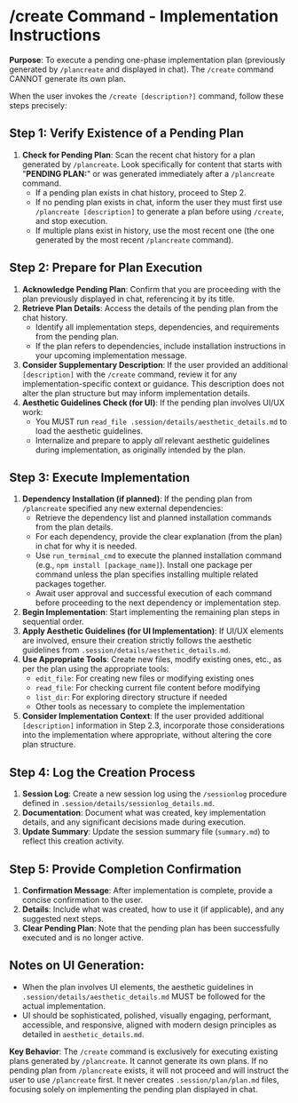 # /create Command - Implementation Instructions

**Purpose**: To execute a pending one-phase implementation plan (previously generated by `/plancreate` and displayed in chat). The `/create` command CANNOT generate its own plan.

When the user invokes the `/create [description?]` command, follow these steps precisely:

## Step 1: Verify Existence of a Pending Plan

1.  **Check for Pending Plan**: Scan the recent chat history for a plan generated by `/plancreate`. Look specifically for content that starts with "**PENDING PLAN:**" or was generated immediately after a `/plancreate` command.
    *   If a pending plan exists in chat history, proceed to Step 2.
    *   If no pending plan exists in chat, inform the user they must first use `/plancreate [description]` to generate a plan before using `/create`, and stop execution.
    *   If multiple plans exist in history, use the most recent one (the one generated by the most recent `/plancreate` command).

## Step 2: Prepare for Plan Execution

1.  **Acknowledge Pending Plan**: Confirm that you are proceeding with the plan previously displayed in chat, referencing it by its title.
2.  **Retrieve Plan Details**: Access the details of the pending plan from the chat history.
    *   Identify all implementation steps, dependencies, and requirements from the pending plan.
    *   If the plan refers to dependencies, include installation instructions in your upcoming implementation message.
3.  **Consider Supplementary Description**: If the user provided an additional `[description]` with the `/create` command, review it for any implementation-specific context or guidance. This description does not alter the plan structure but may inform implementation details.
4.  **Aesthetic Guidelines Check (for UI)**: If the pending plan involves UI/UX work:
    *   You MUST run `read_file .session/details/aesthetic_details.md` to load the aesthetic guidelines.
    *   Internalize and prepare to apply *all* relevant aesthetic guidelines during implementation, as originally intended by the plan.

## Step 3: Execute Implementation

1.  **Dependency Installation (if planned)**: If the pending plan from `/plancreate` specified any new external dependencies:
    *   Retrieve the dependency list and planned installation commands from the plan details.
    *   For each dependency, provide the clear explanation (from the plan) in chat for why it is needed.
    *   Use `run_terminal_cmd` to execute the planned installation command (e.g., `npm install [package_name]`). Install one package per command unless the plan specifies installing multiple related packages together.
    *   Await user approval and successful execution of each command before proceeding to the next dependency or implementation step.
2.  **Begin Implementation**: Start implementing the remaining plan steps in sequential order.
3.  **Apply Aesthetic Guidelines (for UI Implementation)**: If UI/UX elements are involved, ensure their creation strictly follows the aesthetic guidelines from `.session/details/aesthetic_details.md`.
4.  **Use Appropriate Tools**: Create new files, modify existing ones, etc., as per the plan using the appropriate tools:
    *   `edit_file`: For creating new files or modifying existing ones
    *   `read_file`: For checking current file content before modifying
    *   `list_dir`: For exploring directory structure if needed
    *   Other tools as necessary to complete the implementation
5.  **Consider Implementation Context**: If the user provided additional `[description]` information in Step 2.3, incorporate those considerations into the implementation where appropriate, without altering the core plan structure.

## Step 4: Log the Creation Process

1.  **Session Log**: Create a new session log using the `/sessionlog` procedure defined in `.session/details/sessionlog_details.md`.
2.  **Documentation**: Document what was created, key implementation details, and any significant decisions made during execution.
3.  **Update Summary**: Update the session summary file (`summary.md`) to reflect this creation activity.

## Step 5: Provide Completion Confirmation

1.  **Confirmation Message**: After implementation is complete, provide a concise confirmation to the user.
2.  **Details**: Include what was created, how to use it (if applicable), and any suggested next steps.
3.  **Clear Pending Plan**: Note that the pending plan has been successfully executed and is no longer active.

## Notes on UI Generation:

*   When the plan involves UI elements, the aesthetic guidelines in `.session/details/aesthetic_details.md` MUST be followed for the actual implementation.
*   UI should be sophisticated, polished, visually engaging, performant, accessible, and responsive, aligned with modern design principles as detailed in `aesthetic_details.md`.

**Key Behavior**: The `/create` command is exclusively for executing existing plans generated by `/plancreate`. It cannot generate its own plans. If no pending plan from `/plancreate` exists, it will not proceed and will instruct the user to use `/plancreate` first. It never creates `.session/plan/plan.md` files, focusing solely on implementing the pending plan displayed in chat. 